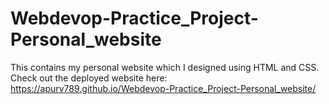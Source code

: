 # Webdevop-Practice_Project-Personal_website
This contains my personal website which I designed using HTML and CSS.<br>
Check out the deployed website here:
https://apurv789.github.io/Webdevop-Practice_Project-Personal_website/
